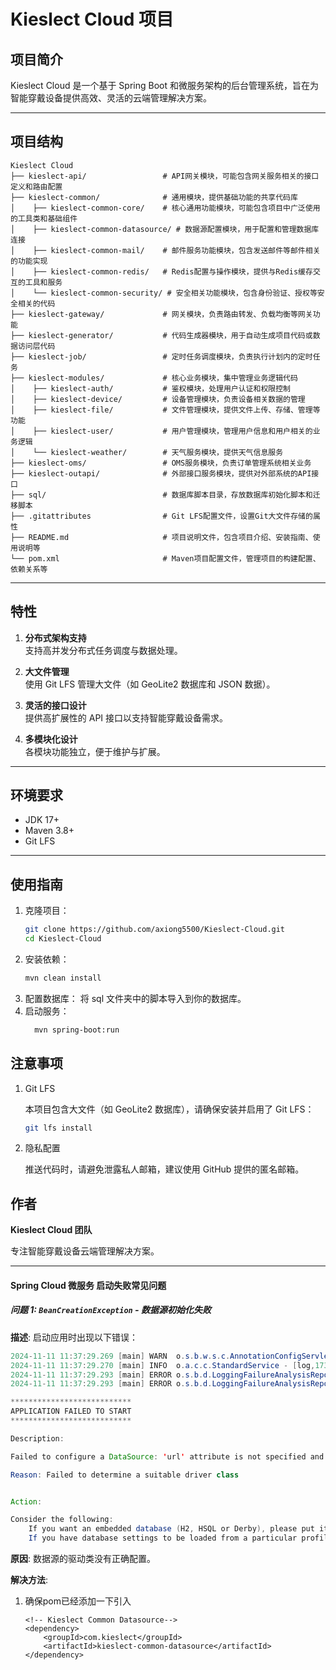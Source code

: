 # Kieslect Cloud 项目

## 项目简介
Kieslect Cloud 是一个基于 Spring Boot 和微服务架构的后台管理系统，旨在为智能穿戴设备提供高效、灵活的云端管理解决方案。

---

## 项目结构
```
Kieslect Cloud
├── kieslect-api/                 # API网关模块，可能包含网关服务相关的接口定义和路由配置
├── kieslect-common/              # 通用模块，提供基础功能的共享代码库
│    ├── kieslect-common-core/    # 核心通用功能模块，可能包含项目中广泛使用的工具类和基础组件
│    ├── kieslect-common-datasource/ # 数据源配置模块，用于配置和管理数据库连接
│    ├── kieslect-common-mail/    # 邮件服务功能模块，包含发送邮件等邮件相关的功能实现
│    ├── kieslect-common-redis/   # Redis配置与操作模块，提供与Redis缓存交互的工具和服务
│    └── kieslect-common-security/ # 安全相关功能模块，包含身份验证、授权等安全相关的代码
├── kieslect-gateway/             # 网关模块，负责路由转发、负载均衡等网关功能
├── kieslect-generator/           # 代码生成器模块，用于自动生成项目代码或数据访问层代码
├── kieslect-job/                 # 定时任务调度模块，负责执行计划内的定时任务
├── kieslect-modules/             # 核心业务模块，集中管理业务逻辑代码
│    ├── kieslect-auth/           # 鉴权模块，处理用户认证和权限控制
│    ├── kieslect-device/         # 设备管理模块，负责设备相关数据的管理
│    ├── kieslect-file/           # 文件管理模块，提供文件上传、存储、管理等功能
│    ├── kieslect-user/           # 用户管理模块，管理用户信息和用户相关的业务逻辑
│    └── kieslect-weather/        # 天气服务模块，提供天气信息服务
├── kieslect-oms/                 # OMS服务模块，负责订单管理系统相关业务
├── kieslect-outapi/              # 外部接口服务模块，提供对外部系统的API接口
├── sql/                          # 数据库脚本目录，存放数据库初始化脚本和迁移脚本
├── .gitattributes                # Git LFS配置文件，设置Git大文件存储的属性
├── README.md                     # 项目说明文件，包含项目介绍、安装指南、使用说明等
└── pom.xml                       # Maven项目配置文件，管理项目的构建配置、依赖关系等
```
---

## 特性
1. **分布式架构支持**  
   支持高并发分布式任务调度与数据处理。

2. **大文件管理**  
   使用 Git LFS 管理大文件（如 GeoLite2 数据库和 JSON 数据）。

3. **灵活的接口设计**  
   提供高扩展性的 API 接口以支持智能穿戴设备需求。

4. **多模块化设计**  
   各模块功能独立，便于维护与扩展。

---

## 环境要求
- JDK 17+
- Maven 3.8+
- Git LFS

---

## 使用指南
1. 克隆项目：
   ```bash
   git clone https://github.com/axiong5500/Kieslect-Cloud.git
   cd Kieslect-Cloud
   ```
2. 安装依赖：   
   ```bash
   mvn clean install
   ```
3. 配置数据库： 将 sql 文件夹中的脚本导入到你的数据库。
4. 启动服务：
   ```bash
     mvn spring-boot:run 
   ```
   
## 注意事项
1. Git LFS 

   本项目包含大文件（如 GeoLite2 数据库），请确保安装并启用了 Git LFS：
   ```bash
   git lfs install
   ```
2. 隐私配置

   推送代码时，请避免泄露私人邮箱，建议使用 GitHub 提供的匿名邮箱。

## 作者
**Kieslect Cloud 团队**

专注智能穿戴设备云端管理解决方案。






---


#### Spring Cloud 微服务 启动失败常见问题

##### 问题 1: `BeanCreationException` - 数据源初始化失败
**描述**: 启动应用时出现以下错误：
``` java
2024-11-11 11:37:29.269 [main] WARN  o.s.b.w.s.c.AnnotationConfigServletWebServerApplicationContext - [refresh,592] - Exception encountered during context initialization - cancelling refresh attempt: org.springframework.beans.factory.UnsatisfiedDependencyException: Error creating bean with name 'stravaOAuthController': Unsatisfied dependency expressed through field 'stravaTokenInfoService': Error creating bean with name 'stravaTokenInfoServiceImpl': Unsatisfied dependency expressed through field 'baseMapper': Error creating bean with name 'stravaTokenInfoMapper' defined in file [D:\IdeaProjects\Kieslect-Cloud\kieslect-modules\kieslect-auth\target\classes\com\kieslect\auth\mapper\StravaTokenInfoMapper.class]: Unsatisfied dependency expressed through bean property 'sqlSessionFactory': Error creating bean with name 'sqlSessionFactory' defined in class path resource [com/baomidou/mybatisplus/autoconfigure/MybatisPlusAutoConfiguration.class]: Unsatisfied dependency expressed through method 'sqlSessionFactory' parameter 0: Error creating bean with name 'dataSource' defined in class path resource [org/springframework/boot/autoconfigure/jdbc/DataSourceConfiguration$Hikari.class]: Failed to instantiate [com.zaxxer.hikari.HikariDataSource]: Factory method 'dataSource' threw exception with message: Failed to determine a suitable driver class
2024-11-11 11:37:29.270 [main] INFO  o.a.c.c.StandardService - [log,173] - Stopping service [Tomcat]
2024-11-11 11:37:29.293 [main] ERROR o.s.b.d.LoggingFailureAnalysisReporter - [report,40] - 
2024-11-11 11:37:29.293 [main] ERROR o.s.b.d.LoggingFailureAnalysisReporter - [report,40] - 

***************************
APPLICATION FAILED TO START
***************************

Description:

Failed to configure a DataSource: 'url' attribute is not specified and no embedded datasource could be configured.

Reason: Failed to determine a suitable driver class


Action:

Consider the following:
	If you want an embedded database (H2, HSQL or Derby), please put it on the classpath.
	If you have database settings to be loaded from a particular profile you may need to activate it (the profiles prod are currently active).
```
**原因**: 数据源的驱动类没有正确配置。

**解决方法**:

1. 确保pom已经添加一下引入
    ```properties
    <!-- Kieslect Common Datasource-->
    <dependency>
        <groupId>com.kieslect</groupId>
        <artifactId>kieslect-common-datasource</artifactId>
    </dependency>
   ```
